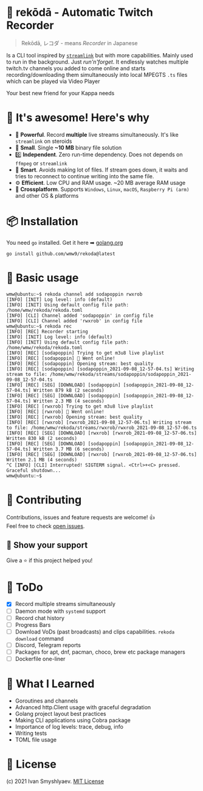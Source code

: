# 📼 rekōdā - Automatic Twitch Recorder
 > Rekōdā, レコダ - means <i>Recorder</i> in Japanese

Is a CLI tool inspired by [```streamlink```](https://github.com/streamlink/streamlink) but with more capabilities. Mainly used to run in the background.
Just _run'n'forget_. It endlessly watches multiple twitch.tv channels you added to come online and starts recording/downloading them simultaneously into local MPEGTS ```.ts``` files which can be played via Video Player

Your best new friend for your Kappa needs

# 🤩 It's awesome!  Here's why
- 💪 **Powerful**. Record **multiple** live streams simultaneously. It's like ```streamlink``` on steroids
- 🤏 **Small**. Single **~10 MB** binary file solution
- 0️⃣  **Independent**. Zero run-time dependency. Does not depends on ```ffmpeg``` or ```streamlink```
- 🧠 **Smart**. Avoids making lot of files. If stream goes down, it waits and tries to reconnect to continue writing into the same file.
- ⚙ **Efficient**. Low CPU and RAM usage. ~20 MB average RAM usage
- 🚀 **Crossplatform**. Supports ```Windows```, ```Linux```, ```macOS```, ```Raspberry Pi (arm)``` and other OS & platforms

# 📦 Installation
You need ```go``` installed. Get it here ➡ [golang.org](https://golang.org/)
```console
go install github.com/wmw9/rekoda@latest
```

# 🔬 Basic usage 
```console
wmw@ubuntu:~$ rekoda channel add sodapoppin rwxrob
[INFO] [INIT] Log level: info (default)
[INFO] [INIT] Using default config file path: /home/wmw/rekoda/rekoda.toml
[INFO] [CLI] Channel added 'sodapoppin' in config file
[INFO] [CLI] Channel added 'rwxrob' in config file
wmw@ubuntu:~$ rekoda rec
[INFO] [REC] Recorder starting
[INFO] [INIT] Log level: info (default)
[INFO] [INIT] Using default config file path: /home/wmw/rekoda/rekoda.toml
[INFO] [REC] [sodapoppin] Trying to get m3u8 live playlist
[INFO] [REC] [sodapoppin] 🤩 Went online!
[INFO] [REC] [sodapoppin] Opening stream: best quality
[INFO] [REC] [sodapoppin] [sodapoppin_2021-09-08_12-57-04.ts] Writing stream to file: /home/wmw/rekoda/streams/sodapoppin/sodapoppin_2021-09-08_12-57-04.ts
[INFO] [REC] [SEG] [DOWNLOAD] [sodapoppin] [sodapoppin_2021-09-08_12-57-04.ts] Written 879 kB (2 seconds)
[INFO] [REC] [SEG] [DOWNLOAD] [sodapoppin] [sodapoppin_2021-09-08_12-57-04.ts] Written 2.3 MB (4 seconds)
[INFO] [REC] [rwxrob] Trying to get m3u8 live playlist
[INFO] [REC] [rwxrob] 🤩 Went online!
[INFO] [REC] [rwxrob] Opening stream: best quality
[INFO] [REC] [rwxrob] [rwxrob_2021-09-08_12-57-06.ts] Writing stream to file: /home/wmw/rekoda/streams/rwxrob/rwxrob_2021-09-08_12-57-06.ts
[INFO] [REC] [SEG] [DOWNLOAD] [rwxrob] [rwxrob_2021-09-08_12-57-06.ts] Written 830 kB (2 seconds)
[INFO] [REC] [SEG] [DOWNLOAD] [sodapoppin] [sodapoppin_2021-09-08_12-57-04.ts] Written 3.7 MB (6 seconds)
[INFO] [REC] [SEG] [DOWNLOAD] [rwxrob] [rwxrob_2021-09-08_12-57-06.ts] Written 2.1 MB (4 seconds)
^C [INFO] [CLI] Interrupted! SIGTERM signal. <Ctrl>+<C> pressed. Graceful shutdown...
wmw@ubuntu:~$
```

# 🤝 Contributing
Contributions, issues and feature requests are welcome! 👍 <br>
Feel free to check [open issues](https://github.com/wmw9/rekoda/issues).

## 🌟 Show your support 
Give a ⭐️ if this project helped you!

# 📝 ToDo
- [x] Record multiple streams simultaneously
- [ ] Daemon mode with  ```systemd``` support
- [ ] Record chat history
- [ ] Progress Bars
- [ ] Download VoDs (past broadcasts) and clips capabilities. ```rekoda download``` command
- [ ] Discord, Telegram reports
- [ ] Packages for apt, dnf, pacman, choco, brew etc package managers
- [ ] Dockerfile one-liner

# 🧠 What I Learned
- Goroutines and channels
- Advanced http.Client usage with graceful degradation
- Golang project layout best practices
- Making CLI applications using Cobra package
- Importance of log levels: trace, debug, info
- Writing tests
- TOML file usage

# 📑 License 
(c) 2021 Ivan Smyshlyaev. [MIT License](https://tldrlegal.com/license/mit-license)
